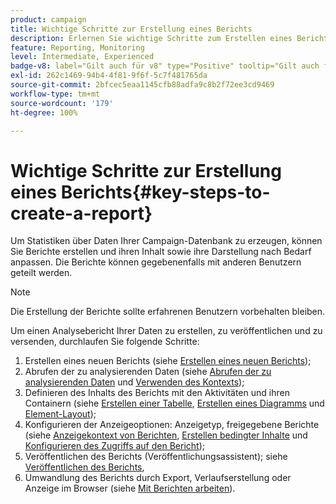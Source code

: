 ```yaml
---
product: campaign
title: Wichtige Schritte zur Erstellung eines Berichts
description: Erlernen Sie wichtige Schritte zum Erstellen eines Berichts
feature: Reporting, Monitoring
level: Intermediate, Experienced
badge-v8: label="Gilt auch für v8" type="Positive" tooltip="Gilt auch für Campaign v8"
exl-id: 262c1469-94b4-4f81-9f6f-5c7f481765da
source-git-commit: 2bfcec5eaa1145cfb88adfa9c8b2f72ee3cd9469
workflow-type: tm+mt
source-wordcount: '179'
ht-degree: 100%

---
```


# Wichtige Schritte zur Erstellung eines Berichts{#key-steps-to-create-a-report}



Um Statistiken über Daten Ihrer Campaign-Datenbank zu erzeugen, können Sie Berichte erstellen und ihren Inhalt sowie ihre Darstellung nach Bedarf anpassen. Die Berichte können gegebenenfalls mit anderen Benutzern geteilt werden.

>[!NOTE]
>
>Die Erstellung der Berichte sollte erfahrenen Benutzern vorbehalten bleiben.

Um einen Analysebericht Ihrer Daten zu erstellen, zu veröffentlichen und zu versenden, durchlaufen Sie folgende Schritte:

1. Erstellen eines neuen Berichts (siehe [Erstellen eines neuen Berichts](../../reporting/using/creating-a-new-report.md));
1. Abrufen der zu analysierenden Daten (siehe [Abrufen der zu analysierenden Daten](../../reporting/using/collecting-data-to-analyze.md) und [Verwenden des Kontexts](../../reporting/using/using-the-context.md));
1. Definieren des Inhalts des Berichts mit den Aktivitäten und ihren Containern (siehe [Erstellen einer Tabelle](../../reporting/using/creating-a-table.md), [Erstellen eines Diagramms](../../reporting/using/creating-a-chart.md) und [Element-Layout](../../reporting/using/element-layout.md));
1. Konfigurieren der Anzeigeoptionen: Anzeigetyp, freigegebene Berichte (siehe [Anzeigekontext von Berichten](../../reporting/using/configuring-access-to-the-report.md#report-display-context), [Erstellen bedingter Inhalte](../../reporting/using/defining-a-conditional-content.md) und [Konfigurieren des Zugriffs auf den Bericht](../../reporting/using/configuring-access-to-the-report.md));
1. Veröffentlichen des Berichts (Veröffentlichungsassistent); siehe [Veröffentlichen des Berichts](../../reporting/using/configuring-access-to-the-report.md#publishing-the-report),
1. Umwandlung des Berichts durch Export, Verlaufserstellung oder Anzeige im Browser (siehe [Mit Berichten arbeiten](../../reporting/using/actions-on-reports.md)).
